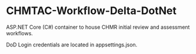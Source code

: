 # CHMTAC-Workflow-Delta-DotNet
ASP.NET Core (C#) container to house CHMR initial review and assessment workflows.

DoD Login credentials are located in appsettings.json.
